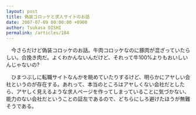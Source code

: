 ```yaml
---
layout: post
title: 偽装コロッケと求人サイトのお話
date: 2007-07-09 00:00:00 +0900
author: Tsukasa OISHI
permalink: /articles/184
---
```



　今さらだけど偽装コロッケのお話。牛肉コロッケなのに豚肉が混ざっていたらしい。合挽き肉だ。よくわかんないんだけど、それって牛100%よりもおいしいんじゃないの?  

　ひまつぶしに転職サイトなんかを眺めていたりするけど、明らかにアヤしい会社というのが存在する。あれって、本当のところはアヤしくない会社だとしたら、アヤしく見えるような求人ページを作ってしまっていることに気づかない、能力のない会社だということの証左であるので、どちらにしろ避けたほうが無難そうである。  

